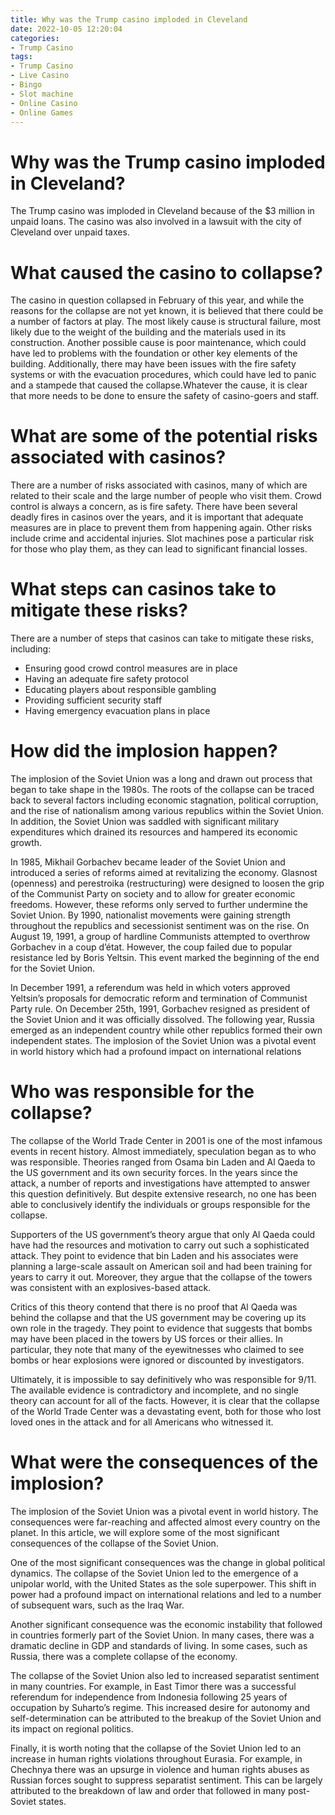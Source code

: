 ```yaml
---
title: Why was the Trump casino imploded in Cleveland
date: 2022-10-05 12:20:04
categories:
- Trump Casino
tags:
- Trump Casino
- Live Casino
- Bingo
- Slot machine
- Online Casino
- Online Games
---
```



#  Why was the Trump casino imploded in Cleveland?

The Trump casino was imploded in Cleveland because of the $3 million in unpaid loans. The casino was also involved in a lawsuit with the city of Cleveland over unpaid taxes.

#  What caused the casino to collapse?

The casino in question collapsed in February of this year, and while the reasons for the collapse are not yet known, it is believed that there could be a number of factors at play. The most likely cause is structural failure, most likely due to the weight of the building and the materials used in its construction. Another possible cause is poor maintenance, which could have led to problems with the foundation or other key elements of the building. Additionally, there may have been issues with the fire safety systems or with the evacuation procedures, which could have led to panic and a stampede that caused the collapse.Whatever the cause, it is clear that more needs to be done to ensure the safety of casino-goers and staff.

# What are some of the potential risks associated with casinos?

There are a number of risks associated with casinos, many of which are related to their scale and the large number of people who visit them. Crowd control is always a concern, as is fire safety. There have been several deadly fires in casinos over the years, and it is important that adequate measures are in place to prevent them from happening again. Other risks include crime and accidental injuries. Slot machines pose a particular risk for those who play them, as they can lead to significant financial losses.

# What steps can casinos take to mitigate these risks?

There are a number of steps that casinos can take to mitigate these risks, including: 
- Ensuring good crowd control measures are in place 
- Having an adequate fire safety protocol 
- Educating players about responsible gambling 
- Providing sufficient security staff 
- Having emergency evacuation plans in place

#  How did the implosion happen?

The implosion of the Soviet Union was a long and drawn out process that began to take shape in the 1980s. The roots of the collapse can be traced back to several factors including economic stagnation, political corruption, and the rise of nationalism among various republics within the Soviet Union. In addition, the Soviet Union was saddled with significant military expenditures which drained its resources and hampered its economic growth.

In 1985, Mikhail Gorbachev became leader of the Soviet Union and introduced a series of reforms aimed at revitalizing the economy. Glasnost (openness) and perestroika (restructuring) were designed to loosen the grip of the Communist Party on society and to allow for greater economic freedoms. However, these reforms only served to further undermine the Soviet Union. By 1990, nationalist movements were gaining strength throughout the republics and secessionist sentiment was on the rise. On August 19, 1991, a group of hardline Communists attempted to overthrow Gorbachev in a coup d’état. However, the coup failed due to popular resistance led by Boris Yeltsin. This event marked the beginning of the end for the Soviet Union.

In December 1991, a referendum was held in which voters approved Yeltsin’s proposals for democratic reform and termination of Communist Party rule. On December 25th, 1991, Gorbachev resigned as president of the Soviet Union and it was officially dissolved. The following year, Russia emerged as an independent country while other republics formed their own independent states. The implosion of the Soviet Union was a pivotal event in world history which had a profound impact on international relations

#  Who was responsible for the collapse?

The collapse of the World Trade Center in 2001 is one of the most infamous events in recent history. Almost immediately, speculation began as to who was responsible. Theories ranged from Osama bin Laden and Al Qaeda to the US government and its own security forces. In the years since the attack, a number of reports and investigations have attempted to answer this question definitively. But despite extensive research, no one has been able to conclusively identify the individuals or groups responsible for the collapse.

Supporters of the US government’s theory argue that only Al Qaeda could have had the resources and motivation to carry out such a sophisticated attack. They point to evidence that bin Laden and his associates were planning a large-scale assault on American soil and had been training for years to carry it out. Moreover, they argue that the collapse of the towers was consistent with an explosives-based attack.

Critics of this theory contend that there is no proof that Al Qaeda was behind the collapse and that the US government may be covering up its own role in the tragedy. They point to evidence that suggests that bombs may have been placed in the towers by US forces or their allies. In particular, they note that many of the eyewitnesses who claimed to see bombs or hear explosions were ignored or discounted by investigators.

Ultimately, it is impossible to say definitively who was responsible for 9/11. The available evidence is contradictory and incomplete, and no single theory can account for all of the facts. However, it is clear that the collapse of the World Trade Center was a devastating event, both for those who lost loved ones in the attack and for all Americans who witnessed it.

#  What were the consequences of the implosion?

The implosion of the Soviet Union was a pivotal event in world history. The consequences were far-reaching and affected almost every country on the planet. In this article, we will explore some of the most significant consequences of the collapse of the Soviet Union.

One of the most significant consequences was the change in global political dynamics. The collapse of the Soviet Union led to the emergence of a unipolar world, with the United States as the sole superpower. This shift in power had a profound impact on international relations and led to a number of subsequent wars, such as the Iraq War.

Another significant consequence was the economic instability that followed in countries formerly part of the Soviet Union. In many cases, there was a dramatic decline in GDP and standards of living. In some cases, such as Russia, there was a complete collapse of the economy.

The collapse of the Soviet Union also led to increased separatist sentiment in many countries. For example, in East Timor there was a successful referendum for independence from Indonesia following 25 years of occupation by Suharto’s regime. This increased desire for autonomy and self-determination can be attributed to the breakup of the Soviet Union and its impact on regional politics.

Finally, it is worth noting that the collapse of the Soviet Union led to an increase in human rights violations throughout Eurasia. For example, in Chechnya there was an upsurge in violence and human rights abuses as Russian forces sought to suppress separatist sentiment. This can be largely attributed to the breakdown of law and order that followed in many post-Soviet states.